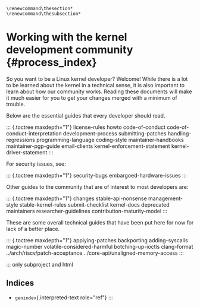 ```{=latex}
\renewcommand\thesection*
\renewcommand\thesubsection*
```
# Working with the kernel development community {#process_index}

So you want to be a Linux kernel developer? Welcome! While there is a lot to be learned about the kernel in a technical sense, it is also important to learn about how our community works. Reading these documents will make it much easier for you to get your changes merged with a minimum of trouble.

Below are the essential guides that every developer should read.

::: {.toctree maxdepth="1"}
license-rules howto code-of-conduct code-of-conduct-interpretation development-process submitting-patches handling-regressions programming-language coding-style maintainer-handbooks maintainer-pgp-guide email-clients kernel-enforcement-statement kernel-driver-statement
:::

For security issues, see:

::: {.toctree maxdepth="1"}
security-bugs embargoed-hardware-issues
:::

Other guides to the community that are of interest to most developers are:

::: {.toctree maxdepth="1"}
changes stable-api-nonsense management-style stable-kernel-rules submit-checklist kernel-docs deprecated maintainers researcher-guidelines contribution-maturity-model
:::

These are some overall technical guides that have been put here for now for lack of a better place.

::: {.toctree maxdepth="1"}
applying-patches backporting adding-syscalls magic-number volatile-considered-harmful botching-up-ioctls clang-format ../arch/riscv/patch-acceptance ../core-api/unaligned-memory-access
:::

::: only
subproject and html

## Indices

-   `genindex`{.interpreted-text role="ref"}
:::

